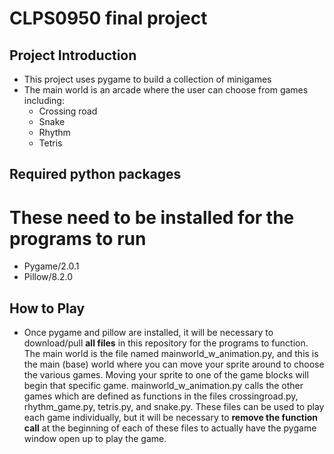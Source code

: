 # CLPS0950 final project

## Project Introduction
* This project uses pygame to build a collection of minigames
* The main world is an arcade where the user can choose from games including:
  * Crossing road
  * Snake
  * Rhythm
  * Tetris

## Required python packages
# These need to be installed for the programs to run
* Pygame/2.0.1
* Pillow/8.2.0

## How to Play
* Once pygame and pillow are installed, it will be necessary to download/pull **all files** in this repository for the programs to function. The main world is the file named mainworld_w_animation.py, and this is the main (base) world where you can move your sprite around to choose the various games. Moving your sprite to one of the game blocks will begin that specific game. mainworld_w_animation.py calls the other games which are defined as functions in the files crossingroad.py, rhythm_game.py, tetris.py, and snake.py. These files can be used to play each game individually, but it will be necessary to **remove the function call** at the beginning of each of these files to actually have the pygame window open up to play the game. 
